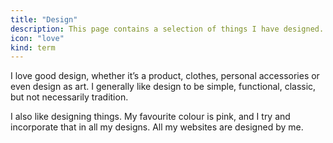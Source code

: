 ```yaml
---
title: "Design"
description: This page contains a selection of things I have designed.
icon: "love"
kind: term
---
```

I love good design, whether it’s a product, clothes, personal accessories or even design as art. I generally like design to be simple, functional, classic, but not necessarily tradition.

I also like designing things. My favourite colour is pink, and I try and incorporate that in all my designs. All my websites are designed by me.
